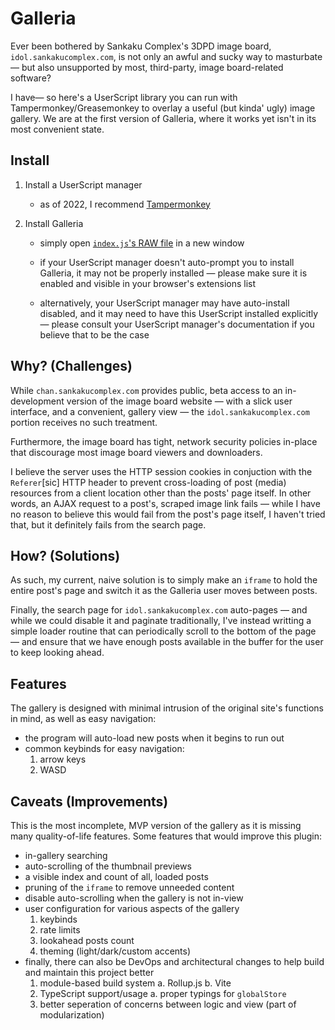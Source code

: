 # Galleria

Ever been bothered by Sankaku Complex's 3DPD image board, `idol.sankakucomplex.com`, is not only an awful and sucky way to masturbate — but also unsupported by most, third-party, image board-related software?

I have— so here's a UserScript library you can run with Tampermonkey/Greasemonkey to overlay a useful (but kinda' ugly) image gallery. We are at the first version of Galleria, where it works yet isn't in its most convenient state.

## Install

1. Install a UserScript manager

    - as of 2022, I recommend [Tampermonkey](https://www.tampermonkey.net/)

2. Install Galleria

    - simply open [`index.js`'s RAW file](https://raw.githubusercontent.com/agony-central/galleria/master/index.js) in a new window

    - if your UserScript manager doesn't auto-prompt you to install Galleria, it may not be properly installed — please make sure it is enabled and visible in your browser's extensions list

    - alternatively, your UserScript manager may have auto-install disabled, and it may need to have this UserScript installed explicitly — please consult your UserScript manager's documentation if you believe that to be the case

## Why? (Challenges)

While `chan.sankakucomplex.com` provides public, beta access to an in-development version of the image board website — with a slick user interface, and a convenient, gallery view — the `idol.sankakucomplex.com` portion receives no such treatment.

Furthermore, the image board has tight, network security policies in-place that discourage most image board viewers and downloaders.

I believe the server uses the HTTP session cookies in conjuction with the `Referer`\[sic\] HTTP header to prevent cross-loading of post (media) resources from a client location other than the posts' page itself. In other words, an AJAX request to a post's, scraped image link fails — while I have no reason to believe this would fail from the post's page itself, I haven't tried that, but it definitely fails from the search page.

## How? (Solutions)

As such, my current, naive solution is to simply make an `iframe` to hold the entire post's page and switch it as the Galleria user moves between posts.

Finally, the search page for `idol.sankakucomplex.com` auto-pages — and while we could disable it and paginate traditionally, I've instead writting a simple loader routine that can periodically scroll to the bottom of the page — and ensure that we have enough posts available in the buffer for the user to keep looking ahead.

## Features

The gallery is designed with minimal intrusion of the original site's functions in mind, as well as easy navigation:

-   the program will auto-load new posts when it begins to run out
-   common keybinds for easy navigation:
    1. arrow keys
    2. WASD

## Caveats (Improvements)

This is the most incomplete, MVP version of the gallery as it is missing many quality-of-life features. Some features that would improve this plugin:

-   in-gallery searching
-   auto-scrolling of the thumbnail previews
-   a visible index and count of all, loaded posts
-   pruning of the `iframe` to remove unneeded content
-   disable auto-scrolling when the gallery is not in-view
-   user configuration for various aspects of the gallery
    1. keybinds
    2. rate limits
    3. lookahead posts count
    4. theming (light/dark/custom accents)
-   finally, there can also be DevOps and architectural changes to help build and maintain this project better
    1. module-based build system
       a. Rollup.js
       b. Vite
    2. TypeScript support/usage
       a. proper typings for `globalStore`
    3. better seperation of concerns between logic and view (part of modularization)
